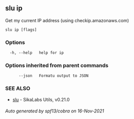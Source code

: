 ## slu ip

Get my current IP address (using checkip.amazonaws.com)

```
slu ip [flags]
```

### Options

```
  -h, --help   help for ip
```

### Options inherited from parent commands

```
      --json   Formatu output to JSON
```

### SEE ALSO

* [slu](slu.md)	 - SikaLabs Utils, v0.21.0

###### Auto generated by spf13/cobra on 16-Nov-2021
